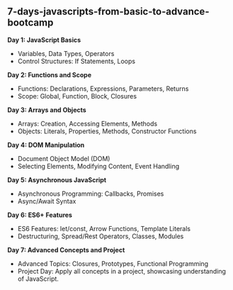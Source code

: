 ## 7-days-javascripts-from-basic-to-advance-bootcamp

**Day 1: JavaScript Basics**

- Variables, Data Types, Operators
- Control Structures: If Statements, Loops

**Day 2: Functions and Scope**

- Functions: Declarations, Expressions, Parameters, Returns
- Scope: Global, Function, Block, Closures

**Day 3: Arrays and Objects**

- Arrays: Creation, Accessing Elements, Methods
- Objects: Literals, Properties, Methods, Constructor Functions

**Day 4: DOM Manipulation**

- Document Object Model (DOM)
- Selecting Elements, Modifying Content, Event Handling

**Day 5: Asynchronous JavaScript**

- Asynchronous Programming: Callbacks, Promises
- Async/Await Syntax

**Day 6: ES6+ Features**

- ES6 Features: let/const, Arrow Functions, Template Literals
- Destructuring, Spread/Rest Operators, Classes, Modules

**Day 7: Advanced Concepts and Project**

- Advanced Topics: Closures, Prototypes, Functional Programming
- Project Day: Apply all concepts in a project, showcasing understanding of JavaScript.
